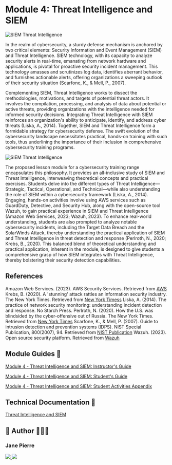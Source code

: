 # Module 4: Threat Intelligence and SIEM




![SIEM Threat Intelligence](https://drive.google.com/uc?export=view&id=1G8TIDCB9OsRmgUTI1k9ukMKa8P6BD9fq)


In the realm of cybersecurity, a sturdy defense mechanism is anchored by two critical elements: Security Information and Event Management (SIEM) and Threat Intelligence. SIEM technology, with its capacity to analyze security alerts in real-time, emanating from network hardware and applications, is pivotal for proactive security incident management. This technology amasses and scrutinizes log data, identifies aberrant behavior, and furnishes actionable alerts, offering organizations a sweeping outlook of their security situation (Scarfone, K., & Mell, P., 2007).

Complementing SIEM, Threat Intelligence works to dissect the methodologies, motivations, and targets of potential threat actors. It involves the compilation, processing, and analysis of data about potential or active threats, providing organizations with the intelligence needed for informed security decisions. Integrating Threat Intelligence with SIEM reinforces an organization's ability to anticipate, identify, and address cyber threats (Liska, A., 2014).  Together, SIEM and Threat Intelligence form a formidable strategy for cybersecurity defense. The swift evolution of the cybersecurity landscape necessitates practical, hands-on training with such tools, thus underlining the importance of their inclusion in comprehensive cybersecurity training programs.



![SIEM Threat Intelligence](https://drive.google.com/uc?export=view&id=1MJLpGPDlSowzyTr9IBX7e7MjYde_aXja) 


The proposed lesson module for a cybersecurity training range encapsulates this philosophy. It provides an all-inclusive study of SIEM and Threat Intelligence, interweaving theoretical concepts and practical exercises. Students delve into the different types of Threat Intelligence—Strategic, Tactical, Operational, and Technical—while also understanding the role of SIEM within a cybersecurity framework (Liska, A., 2014).  Engaging, hands-on activities involve using AWS services such as GuardDuty, Detective, and Security Hub, along with the open-source tool Wazuh, to gain practical experience in SIEM and Threat Intelligence (Amazon Web Services, 2023; Wazuh, 2023).  To enhance real-world understanding, students are also prompted to analyze notable cybersecurity incidents, including the Target Data Breach and the SolarWinds Attack, thereby understanding the practical application of SIEM and Threat Intelligence in threat detection and response (Perlroth, N., 2020; Krebs, B., 2020). This balanced blend of theoretical understanding and practical application, inherent in the module, is designed to give students a comprehensive grasp of how SIEM integrates with Threat Intelligence, thereby bolstering their security detection capabilities.

## References

Amazon Web Services. (2023). AWS Security Services. Retrieved from [AWS](https://aws.amazon.com/security/)
Krebs, B. (2020). A 'stunning' attack rattles an information security industry. The New York Times. Retrieved from [New York Timess](https://www.nytimes.com/2020/12/14/us/politics/russia-hack-nsa-homeland-security-pentagon.html)
Liska, A. (2014). The practice of network security monitoring: understanding incident detection and response. No Starch Press.
Perlroth, N. (2020). How the U.S. was blindsided by the cyber-offensive out of Russia. The New York Times. Retrieved from [New York Times](https://www.nytimes.com/2020/12/17/us/politics/russia-cyber-hack-trump.html)
Scarfone, K., & Mell, P. (2007). Guide to intrusion detection and prevention systems (IDPS). NIST Special Publication, 800(2007), 94. Retrieved from [NIST Publication](https://csrc.nist.gov/publications/detail/sp/800-94/final)
Wazuh. (2023). Open source security platform. Retrieved from [Wazuh](https://wazuh.com/)

## Module Guides 🤖

[Module 4 - Threat Intelligence and SIEM: Instructor's Guide](https://drive.google.com/file/d/1DAtrzSiTnPulALYw2hCVT5GG3-rB8_Lf/view?usp=share_link)

[Module 4 - Threat Intelligence and SIEM: Student's Guide](https://drive.google.com/file/d/1UTt4KavASu763pDgS_E6Udv9nnc-gGwt/view?usp=share_link)

[Module 4 - Threat Intelligence and SIEM: Student Activities Appendix](https://drive.google.com/file/d/1dwUM3VJFeuqU5eN44Xqb6X_yXbx3BSRt/view?usp=share_link)

## Technical Documentation 🤖

[Threat Intelligence and SIEM](https://docs.google.com/document/d/1b6XRifu6GrG2PE__bY1PCyEI1Y6wmvTb)

## 🔗 Author 👩🏽‍💻 

### Jane Pierre <p align="left">
  <a href="https://www.linkedin.com/in/jane-pierre-page/">
    <img src="https://skillicons.dev/icons?i=linkedin" />
  </a>  
    <a href="https://github.com/jjperipheral">
    <img src="https://skillicons.dev/icons?i=github" />
  </a>
</p>
